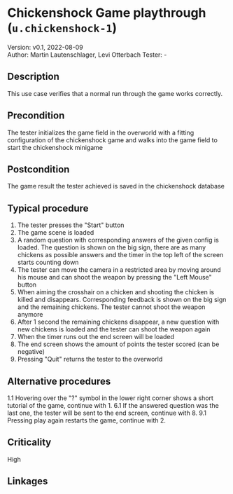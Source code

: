 # Chickenshock Game playthrough (`u.chickenshock-1`)

Version: v0.1, 2022-08-09  
Author: Martin Lautenschlager, Levi Otterbach
Tester: -

## Description

This use case verifies that a normal run through the game works correctly.

## Precondition

The tester initializes the game field in the overworld with a fitting configuration of the chickenshock game and walks into the game field to start the chickenshock minigame

## Postcondition

The game result the tester achieved is saved in the chickenshock database

## Typical procedure

1. The tester presses the "Start" button
2. The game scene is loaded
3. A random question with corresponding answers of the given config is loaded. The question is shown on the big sign, there are as many chickens as possible answers and the timer in the top left of the screen starts counting down
4. The tester can move the camera in a restricted area by moving around his mouse and can shoot the weapon by pressing the "Left Mouse" button
5. When aiming the crosshair on a chicken and shooting the chicken is killed and disappears. Corresponding feedback is shown on the big sign and the remaining chickens. The tester cannot shoot the weapon anymore
6. After 1 second the remaining chickens disappear, a new question with new chickens is loaded and the tester can shoot the weapon again
7. When the timer runs out the end screen will be loaded
8. The end screen shows the amount of points the tester scored (can be negative)
9. Pressing "Quit" returns the tester to the overworld

## Alternative procedures

1.1 Hovering over the "?" symbol in the lower right corner shows a short tutorial of the game, continue with 1.
6.1 If the answered question was the last one, the tester will be sent to the end screen, continue with 8.
9.1 Pressing play again restarts the game, continue with 2.

## Criticality

High

## Linkages

